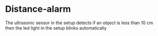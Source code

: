 # Distance-alarm
The ultrasonic sensor in the setup detects if an object is less than 10 cm then the led light in the setup blinks automatically
